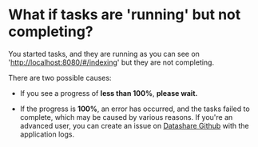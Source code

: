 # What if tasks are 'running' but not completing?

You started tasks, and they are running as you can see on '[http://localhost:8080/#/indexing](http://localhost:8080/#/indexing)' but they are not completing.

There are two possible causes:

*   If you see a progress of **less than 100%**, **please wait.**


* If the progress is **100%**, an error has occurred, and the tasks failed to complete, which may be caused by various reasons. If you're an advanced user, you can create an issue on [Datashare Github](https://github.com/ICIJ/datashare/issues) with the application logs.
